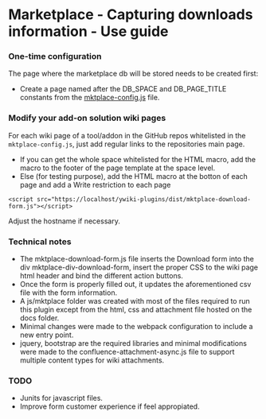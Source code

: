 # Marketplace  - Capturing downloads information - Use guide

### One-time configuration

The page where the marketplace db will be stored needs to be created first:

* Create a page named after the DB_SPACE and DB_PAGE_TITLE constants from the [mktplace-config.js](mktplace-config.js) file.

### Modify your add-on solution wiki pages

For each wiki page of a tool/addon in the GitHub repos whitelisted in the `mktplace-config.js`, just add regular links to the repositories main page.

* If you can get the whole space whitelisted for the HTML macro, add the macro to the footer of the page template at the space level.
* Else (for testing purpose), add the HTML macro at the botton of each page and add a Write restriction to each page

```
<script src="https://localhost/ywiki-plugins/dist/mktplace-download-form.js"></script>
```

Adjust the hostname if necessary.

### Technical notes

* The mktplace-download-form.js file inserts the Download form into the div mktplace-div-download-form, insert the proper CSS to the wiki page html header and bind the different action buttons.
* Once the form is properly filled out, it updates the aforementioned csv file with the form information.
* A js/mktplace folder was created with most of the files required to run this plugin except from the html, css and attachment file hosted on the docs folder.
* Minimal changes were made to the webpack configuration to include a new entry point.
* jquery, bootstrap are the required libraries and minimal modifications were made to the confluence-attachment-async.js file to support multiple content types for wiki attachments. 

### TODO
* Junits for javascript files.
* Improve form customer experience if feel appropiated.